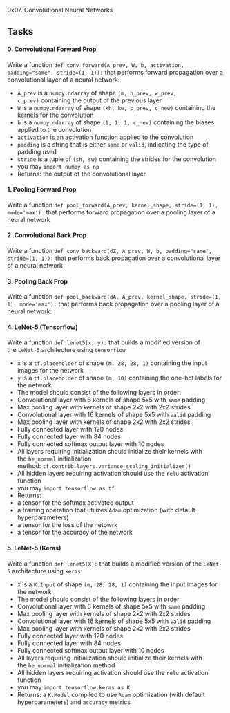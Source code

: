 0x07. Convolutional Neural Networks

Tasks
-----

#### 0\. Convolutional Forward Prop

Write a function `def conv_forward(A_prev, W, b, activation, padding="same", stride=(1, 1)):` that performs forward propagation over a convolutional layer of a neural network:

-   `A_prev` is a `numpy.ndarray` of shape `(m, h_prev, w_prev, c_prev)` containing the output of the previous layer
-   `W` is a `numpy.ndarray` of shape `(kh, kw, c_prev, c_new)` containing the kernels for the convolution
-   `b` is a `numpy.ndarray` of shape `(1, 1, 1, c_new)` containing the biases applied to the convolution
-   `activation` is an activation function applied to the convolution
-   `padding` is a string that is either `same` or `valid`, indicating the type of padding used
-   `stride` is a tuple of `(sh, sw)` containing the strides for the convolution
-   you may `import numpy as np`
-   Returns: the output of the convolutional layer

#### 1\. Pooling Forward Prop

Write a function `def pool_forward(A_prev, kernel_shape, stride=(1, 1), mode='max'):` that performs forward propagation over a pooling layer of a neural network

#### 2\. Convolutional Back Prop

Write a function `def conv_backward(dZ, A_prev, W, b, padding="same", stride=(1, 1)):` that performs back propagation over a convolutional layer of a neural network

#### 3\. Pooling Back Prop

Write a function `def pool_backward(dA, A_prev, kernel_shape, stride=(1, 1), mode='max'):` that performs back propagation over a pooling layer of a neural network:

#### 4\. LeNet-5 (Tensorflow)

Write a function `def lenet5(x, y):` that builds a modified version of the `LeNet-5` architecture using `tensorflow`

-   `x` is a `tf.placeholder` of shape `(m, 28, 28, 1)` containing the input images for the network
-   `y` is a `tf.placeholder` of shape `(m, 10)` containing the one-hot labels for the network
-   The model should consist of the following layers in order:
  -   Convolutional layer with 6 kernels of shape 5x5 with `same` padding
  -   Max pooling layer with kernels of shape 2x2 with 2x2 strides
  -   Convolutional layer with 16 kernels of shape 5x5 with `valid` padding
  -   Max pooling layer with kernels of shape 2x2 with 2x2 strides
  -   Fully connected layer with 120 nodes
  -   Fully connected layer with 84 nodes
  -   Fully connected softmax output layer with 10 nodes
-   All layers requiring initialization should initialize their kernels with the `he_normal` initialization method: `tf.contrib.layers.variance_scaling_initializer()`
-   All hidden layers requiring activation should use the `relu` activation function
-   you may `import tensorflow as tf`
-   Returns:
   -   a tensor for the softmax activated output
   -   a training operation that utilizes `Adam` optimization (with default hyperparameters)
   -   a tensor for the loss of the netowrk
   -   a tensor for the accuracy of the network

#### 5\. LeNet-5 (Keras)

Write a function `def lenet5(X):` that builds a modified version of the `LeNet-5` architecture using `keras`:

-   `X` is a `K.Input` of shape `(m, 28, 28, 1)` containing the input images for the network
-   The model should consist of the following layers in order
  -   Convolutional layer with 6 kernels of shape 5x5 with `same` padding
  -   Max pooling layer with kernels of shape 2x2 with 2x2 strides
  -   Convolutional layer with 16 kernels of shape 5x5 with `valid` padding
  -   Max pooling layer with kernels of shape 2x2 with 2x2 strides
  -   Fully connected layer with 120 nodes
  -   Fully connected layer with 84 nodes
  -   Fully connected softmax output layer with 10 nodes
-   All layers requiring initialization should initialize their kernels with the `he_normal` initialization method
-   All hidden layers requiring activation should use the `relu` activation function
-   you may `import tensorflow.keras as K`
-   Returns: a `K.Model` compiled to use `Adam` optimization (with default hyperparameters) and `accuracy` metrics
